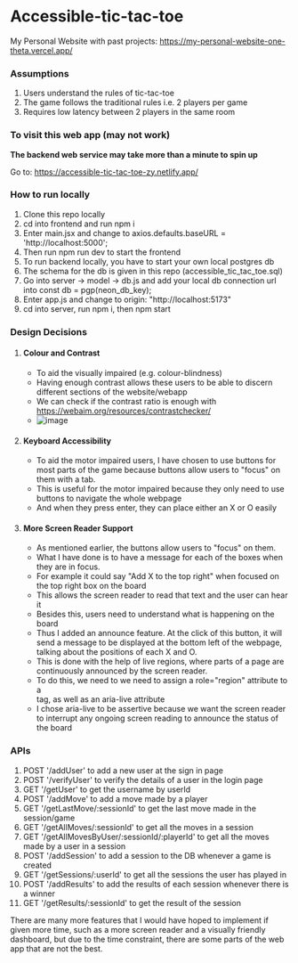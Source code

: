 # Accessible-tic-tac-toe

My Personal Website with past projects: https://my-personal-website-one-theta.vercel.app/

### Assumptions
1. Users understand the rules of tic-tac-toe
2. The game follows the traditional rules i.e. 2 players per game
3. Requires low latency between 2 players in the same room

### To visit this web app (may not work)
**The backend web service may take more than a minute to spin up**

Go to: https://accessible-tic-tac-toe-zy.netlify.app/

### How to run locally
1. Clone this repo locally
2. cd into frontend and run npm i
3. Enter main.jsx and change to axios.defaults.baseURL = 'http://localhost:5000';
4. Then run npm run dev to start the frontend
5. To run backend locally, you have to start your own local postgres db
6. The schema for the db is given in this repo (accessible_tic_tac_toe.sql)
7. Go into server -> model -> db.js and add your local db connection url into const db = pgp(neon_db_key);
8. Enter app.js and change to origin: "http://localhost:5173"
9. cd into server, run npm i, then npm start

### Design Decisions
1. #### Colour and Contrast
   - To aid the visually impaired (e.g. colour-blindness)
   - Having enough contrast allows these users to be able to discern different sections of the website/webapp
   - We can check if the contrast ratio is enough with https://webaim.org/resources/contrastchecker/
   - ![image](https://github.com/ZhnYng/accessible-tic-tac-toe/assets/72967431/fd18d833-3f4c-45b8-aaa6-ad9e4939c65f)
2. #### Keyboard Accessibility
   - To aid the motor impaired users, I have chosen to use buttons for most parts of the game because buttons allow users to "focus" on them with a tab.
   - This is useful for the motor impaired because they only need to use buttons to navigate the whole webpage
   - And when they press enter, they can place either an X or O easily
3. #### More Screen Reader Support
   - As mentioned earlier, the buttons allow users to "focus" on them.
   - What I have done is to have a message for each of the boxes when they are in focus.
   - For example it could say "Add X to the top right" when focused on the top right box on the board
   - This allows the screen reader to read that text and the user can hear it
   - Besides this, users need to understand what is happening on the board
   - Thus I added an announce feature. At the click of this button, it will send a message to be displayed at the bottom left of the webpage, talking about the positions of each X and O.
   - This is done with the help of live regions, where parts of a page are continuously announced by the screen reader.
   - To do this, we need to we need to assign a role="region" attribute to a <div> tag, as well as an aria-live attribute
   - I chose aria-live to be assertive because we want the screen reader to interrupt any ongoing screen reading to announce the status of the board
  
### APIs
1. POST '/addUser' to add a new user at the sign in page
2. POST '/verifyUser' to verify the details of a user in the login page
3. GET '/getUser' to get the username by userId
4. POST '/addMove' to add a move made by a player
5. GET '/getLastMove/:sessionId' to get the last move made in the session/game
6. GET '/getAllMoves/:sessionId' to get all the moves in a session
7. GET '/getAllMovesByUser/:sessionId/:playerId' to get all the moves made by a user in a session
8. POST '/addSession' to add a session to the DB whenever a game is created
9. GET '/getSessions/:userId' to get all the sessions the user has played in
10. POST '/addResults' to add the results of each session whenever there is a winner
11. GET '/getResults/:sessionId' to get the result of the session

There are many more features that I would have hoped to implement if given more time, such as a more screen reader and a visually friendly dashboard, but due to the time constraint, there are some parts of the web app that are not the best.
